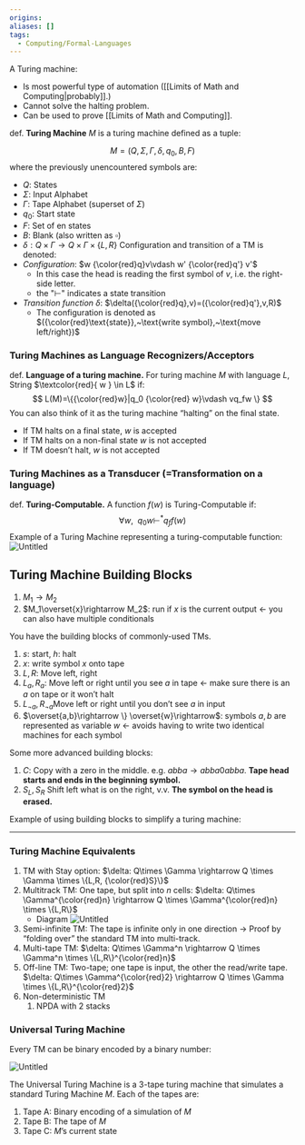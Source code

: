 ```yaml
---
origins: 
aliases: []
tags:
  - Computing/Formal-Languages
---
```


A Turing machine:
- Is most powerful type of automation ([[Limits of Math and Computing|probably]].)
- Cannot solve the halting problem.
- Can be used to prove [[Limits of Math and Computing]].

def. **Turing Machine** $M$ is a turing machine defined as a tuple:

$$
M=(Q,\Sigma,\Gamma,\delta,q_0,B,F)
$$
where the previously unencountered symbols are:
- $Q$: States
- $\Sigma$: Input Alphabet
- $\Gamma$: Tape Alphabet (superset of $\Sigma$)
- $q_{0}$: Start state
- $F$: Set of en states
- $B$: Blank (also written as $\square$)
- $\delta: Q\times \Gamma \rightarrow Q \times \Gamma \times \{L,R\}$
Configuration and transition of a TM is denoted:
- _Configuration_: $w {\color{red}q}v\vdash w' {\color{red}q'} v'$
    - In this case the head is reading the first symbol of $v$, i.e. the right-side letter.
    - the "$\vdash$" indicates a state transition
- _Transition function $\delta$_: $\delta({\color{red}q},v)=({\color{red}q'},v,R)$
    - The configuration is denoted as $({\color{red}\text{state}},~\text{write symbol},~\text{move left/right})$

### Turing Machines as Language Recognizers/Acceptors

def. **Language of a turing machine.** For turing machine $M$ with language $L$, String $\textcolor{red}{ w } \in L$ if:
$$
L(M)=\{{\color{red}w}|q_0 {\color{red} w}\vdash vq_fw \}
$$
You can also think of it as the turing machine “halting” on the final state.
- If TM halts on a final state, $w$ is accepted
- If TM halts on a non-final state $w$ is not accepted
- If TM doesn’t halt, $w$ is not accepted
### Turing Machines as a Transducer (=Transformation on a language)

def. **Turing-Computable.** A function $f(w)$ is Turing-Computable if:
$$
\forall w,~~q_0w\vdash^*q_ff(w)
$$
Example of a Turing Machine representing a turing-computable function:
![Untitled](Untitled%2010.png)

## Turing Machine Building Blocks

1. $M_1\rightarrow M_2$
2. $M_1\overset{x}\rightarrow M_2$: run if $x$ is the current output ← you can also have multiple conditionals

You have the building blocks of commonly-used TMs.

1. $s$: start, $h$: halt
2. $x$: write symbol $x$ onto tape
3. $L,R$: Move left, right
4. $L_a,R_a$: Move left or right until you see $a$ in tape ← make sure there is an $a$ on tape or it won’t halt
5. $L_{\neg a},R_{\neg a}$Move left or right until you don’t see $a$ in input
6. $\overset{a,b}\rightarrow \} \overset{w}\rightarrow$: symbols $a,b$ are represented as variable $w$ ← avoids having to write two identical machines for each symbol

Some more advanced building blocks:

1. $C$: Copy with a zero in the middle. e.g. $abba\rightarrow abba0abba$. **Tape head starts and ends in the beginning symbol.**
2. $S_L,S_R$ Shift left what is on the right, v.v. **The symbol on the head is erased.**

Example of using building blocks to simplify a turing machine:

---

### Turing Machine Equivalents

1. TM with Stay option: $\delta: Q\times \Gamma \rightarrow Q \times \Gamma \times \{L,R, {\color{red}S}\}$
2. Multitrack TM: One tape, but split into $n$ cells: $\delta: Q\times \Gamma^{\color{red}n} \rightarrow Q \times \Gamma^{\color{red}n} \times \{L,R\}$
   - Diagram
![Untitled](Untitled%201%205.png)
3. Semi-infinite TM: The tape is infinite only in one direction
   → Proof by “folding over” the standard TM into multi-track.
4. Multi-tape TM: $\delta: Q\times \Gamma^n \rightarrow Q \times \Gamma^n \times \{L,R\}^{\color{red}n}$
5. Off-line TM: Two-tape; one tape is input, the other the read/write tape. $\delta: Q\times \Gamma^{\color{red}2} \rightarrow Q \times \Gamma \times \{L,R\}^{\color{red}2}$
6. Non-deterministic TM
    1. NPDA with 2 stacks

### Universal Turing Machine

Every TM can be binary encoded by a binary number:

![Untitled](Untitled%202%204.png)

The Universal Turing Machine is a 3-tape turing machine that simulates a standard Turing Machine $M$. Each of the tapes are:

1. Tape A: Binary encoding of a simulation of $M$
2. Tape B: The tape of $M$
3. Tape C: $M$’s current state
